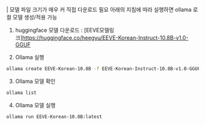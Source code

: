 | 모델 파일 크기가 매우 커 직접 다운로드 필요 아래의 지침에 따라 실행하면 ollama 로컬 모델 생성/적용 가능

1. huggingface 모델 다운로드 : [EEVE모델링크]https://huggingface.co/heegyu/EEVE-Korean-Instruct-10.8B-v1.0-GGUF

2. Ollama 실행

```sh
ollama create EEVE-Korean-10.8B -f EEVE-Korean-Instruct-10.8B-v1.0-GGUF/Modelfile
```

3. Ollama 모델 확인

```sh
ollama list
```

4. Ollama 모델 실행

```sh
ollama run EEVE-Korean-10.8B:latest
```
